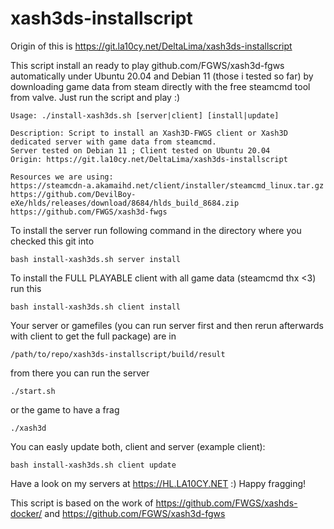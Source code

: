 # xash3ds-installscript

Origin of this is https://git.la10cy.net/DeltaLima/xash3ds-installscript

This script install an ready to  play github.com/FGWS/xash3d-fgws automatically under Ubuntu 20.04 and Debian 11 (those i tested so far) by downloading game data from steam directly with the free steamcmd tool from valve.
Just run the script and play :) 

```
Usage: ./install-xash3ds.sh [server|client] [install|update]

Description: Script to install an Xash3D-FWGS client or Xash3D dedicated server with game data from steamcmd.
Server tested on Debian 11 ; Client tested on Ubuntu 20.04
Origin: https://git.la10cy.net/DeltaLima/xash3ds-installscript

Resources we are using:
https://steamcdn-a.akamaihd.net/client/installer/steamcmd_linux.tar.gz
https://github.com/DevilBoy-eXe/hlds/releases/download/8684/hlds_build_8684.zip
https://github.com/FWGS/xash3d-fwgs
```

To install the server run following command in the directory where you checked this git into
```
bash install-xash3ds.sh server install
```

To install the FULL PLAYABLE client with all game data (steamcmd thx <3) run this
```
bash install-xash3ds.sh client install
```

Your server or gamefiles (you can run server first and then rerun afterwards with client to get the full package) are in
```
/path/to/repo/xash3ds-installscript/build/result
```

from there you can run the server 
```
./start.sh
```

or the game to have a frag
```
./xash3d
```

You can easly update both, client and server (example client):
```
bash install-xash3ds.sh client update
```

Have a look on my servers at https://HL.LA10CY.NET :) Happy fragging!

This script is based on the work of https://github.com/FWGS/xashds-docker/ and https://github.com/FGWS/xash3d-fgws
